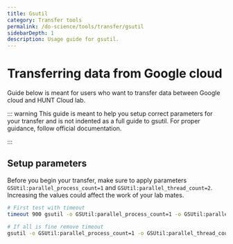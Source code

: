 ```yaml
---
title: Gsutil
category: Transfer tools
permalink: /do-science/tools/transfer/gsutil
sidebarDepth: 1
description: Usage guide for gsutil.
---
```


# Transferring data from Google cloud

Guide below is meant for users who want to transfer data between Google cloud and HUNT Cloud lab.

::: warning
This guide is meant to help you setup correct parameters for your transfer and is not indented as a full guide to gsutil. For proper guidance, follow official documentation.

:::

## Setup parameters

Before you begin your transfer, make sure to apply parameters `GSUtil:parallel_process_count=1` and `GSUtil:parallel_thread_count=2`.
Increasing the values could affect the work of your lab mates.

```bash
# First test with timeout
timeout 900 gsutil -o GSUtil:parallel_process_count=1 -o GSUtil:parallel_thread_count=2 -m cp -r gs://your-bucket  ...
```

```bash
# If all is fine remove timeout
gsutil -o GSUtil:parallel_process_count=1 -o GSUtil:parallel_thread_count=2 -m cp -r gs://your-bucket  ...
```
